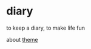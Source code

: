 # diary

to keep a diary, to make life fun


about [theme]


[theme]: https://pages.github.com/themes/